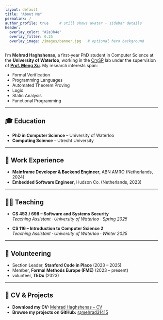 ```yaml
---
layout: default           
title: "About Me"
permalink: /
author_profile: true     # still shows avatar + sidebar details
header:
  overlay_color: "#2e3b4e"
  overlay_filter: 0.25
  overlay_image: /images/banner.jpg   # optional hero background
---
```


I’m **Mehrad Haghshenas**, a first-year PhD student in Computer Science at the **University of Waterloo**, working in the [CrySP](https://crysp.uwaterloo.ca/) lab under the supervision of [**Prof. Meng Xu**](https://cs.uwaterloo.ca/~m285xu/). My research interests span:

- Formal Verification
- Programming Languages 
- Automated Theorem Proving  
- Logic 
- Static Analysis
- Functional Programming

---

## 🎓 Education
- **PhD in Computer Science** – University of Waterloo
- **Computing Science** – Utrecht University

---

## 💼 Work Experience
- **Mainframe Developer & Backend Engineer**, ABN AMRO (Netherlands, 2024)
- **Embedded Software Engineer**, Hudson Co. (Netherlands, 2023)

---

## 🧑‍🏫 Teaching
- **CS 453 / 698 – Software and Systems Security**  
  *Teaching Assistant · University of Waterloo · Spring 2025*

- **CS 116 – Introduction to Computer Science 2**  
  *Teaching Assistant · University of Waterloo · Winter 2025*

---

## 🤝 Volunteering
- Section Leader, **Stanford Code in Place** (2023 – 2025)
- Member, **Formal Methods Europe (FME)** (2023 – present)
- volunteer, **TEDx** (2023)

---

## 📄 CV & Projects

- **Download my CV:** [Mehrad Haghshenas – CV](/files/Mehrad_Haghshenas.pdf)  
- **Browse my projects on GitHub:** [@mehrad31415](https://github.com/mehrad31415)